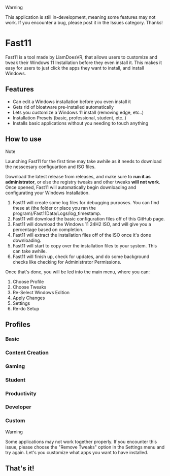> [!WARNING]
> This application is still in-development, meaning some features may not work. If you encounter a bug, please post it in the Issues category. Thanks!

# Fast11

Fast11 is a tool made by LiamDoesVR, that allows users to customize and tweak their Windows 11 Installation before they even install it. This makes it easy for users to just click the apps they want to install, and install Windows.


## Features

- Can edit a Windows installation before you even install it
- Gets rid of bloatware pre-installed automatically
- Lets you customize a Windows 11 install (removing edge, etc..)
- Installation Presets (basic, professional, student, etc..)
- Installs basic applications without you needing to touch anything



## How to use
> [!NOTE]
> Launching Fast11 for the first time may take awhile as it needs to download the nesscesary configuartion and ISO files.

Download the latest release from releases, and make sure to **run it as administrator**, or else the registry tweaks and other tweaks **will not work**. Once opened, Fast11 will automatically begin downloading and configurating your Windows Installation.

  1. Fast11 will create some log files for debugging purposes. You can find these at (the folder or place you ran the program)/Fast11Data/Logs/log_timestamp.
  2. Fast11 will download the basic configuration files off of this GitHub page.
  3. Fast11 will download the Windows 11 24H2 ISO, and will give you a percentage based on completion.
  4. Fast11 will extract the installation files off of the ISO once it's done downloading.
  5. Fast11 will start to copy over the installation files to your system. This can take awhile.
  6. Fast11 will finish up, check for updates, and do some background checks like checking for Administrator Permissions.

Once that's done, you will be led into the main menu, where you can:

  1. Choose Profile
  2. Choose Tweaks
  3. Re-Select Windows Edition
  4. Apply Changes
  5. Settings
  6. Re-do Setup

## Profiles

### Basic

### Content Creation

### Gaming

### Student

### Productivity

### Developer

### Custom
> [!WARNING]
> Some applications may not work together properly. If you encounter this issue, please choose the "Remove Tweaks" option in the Settings menu and try again.
Let's you customize what apps you want to have installed.

## That's it!

